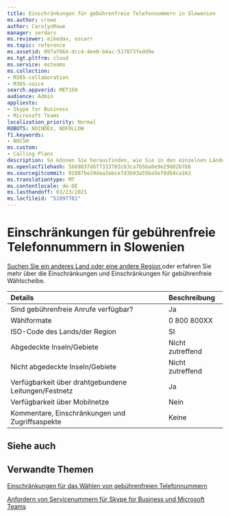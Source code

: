 ```yaml
---
title: Einschränkungen für gebührenfreie Telefonnummern in Slowenien
ms.author: crowe
author: CarolynRowe
manager: serdars
ms.reviewer: mikedav, oscarr
ms.topic: reference
ms.assetid: 097af064-dcc4-4ee0-b4ac-517073fedd9e
ms.tgt.pltfrm: cloud
ms.service: msteams
ms.collection:
- M365-collaboration
- M365-voice
search.appverid: MET150
audience: Admin
appliesto:
- Skype for Business
- Microsoft Teams
localization_priority: Normal
ROBOTS: NOINDEX, NOFOLLOW
f1.keywords:
- NOCSH
ms.custom:
- Calling Plans
description: So können Sie herausfinden, wie Sie in den einzelnen Ländern/Regionen gebührenfreie Nummern wählen. Nachdem Sie das Land/die Region ausgewählt haben, gelangen Sie zu einer länderspezifischen Seite mit spezifischen Details, Einschränkungen und Grenzwerten für die Verfügbarkeit gebührenfreier Dienste, auf der gebührenfreie Dienste verfügbar sind. Das Wählformat oder die Wählformate zeigt Ihnen die erforderlichen Zugriffscodes innerhalb der einzelnen Länder/Regionen zum Wählen der gebührenfreien Nummer.
ms.openlocfilehash: 5b69837d6f7333703c63ca7b5ba8e9e29882b7b6
ms.sourcegitcommit: 01087be29daa3abce7d3b03a55ba5ef8db4ca161
ms.translationtype: MT
ms.contentlocale: de-DE
ms.lasthandoff: 03/23/2021
ms.locfileid: "51097701"
---
```

# <a name="toll-free-dialing-restrictions-in-slovenia"></a>Einschränkungen für gebührenfreie Telefonnummern in Slowenien

[Suchen Sie ein anderes Land oder eine andere Region,](../toll-free-dialing-limitations-and-restrictions.md)oder erfahren Sie mehr über die Einschränkungen und Einschränkungen für gebührenfreie Wählscheibe.


|**Details**|**Beschreibung**|
|:-----|:-----|
|Sind gebührenfreie Anrufe verfügbar?  <br/> |Ja  <br/> |
|Wählformate  <br/> |0 800 800XX  <br/> |
|ISO-Code des Lands/der Region  <br/> |SI  <br/> |
|Abgedeckte Inseln/Gebiete  <br/> |Nicht zutreffend  <br/> |
|Nicht abgedeckte Inseln/Gebiete  <br/> |Nicht zutreffend  <br/> |
|Verfügbarkeit über drahtgebundene Leitungen/Festnetz  <br/> |Ja  <br/> |
|Verfügbarkeit über Mobilnetze  <br/> |Nein  <br/> |
|Kommentare, Einschränkungen und Zugriffsaspekte  <br/> |Keine  <br/> |
   
## <a name="see-also"></a>Siehe auch

## <a name="related-topics"></a>Verwandte Themen

[Einschränkungen für das Wählen von gebührenfreien Telefonnummern](../toll-free-dialing-limitations-and-restrictions.md)

[Anfordern von Servicenummern für Skype for Business und Microsoft Teams](../getting-service-phone-numbers.md)

  
